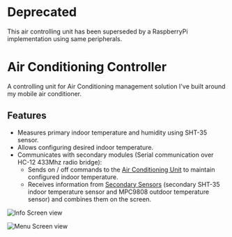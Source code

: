 # Deprecated

This air controlling unit has been superseded by a RaspberryPi implementation using same
peripherals.

# Air Conditioning Controller

A controlling unit for Air Conditioning management solution I've built around my mobile air conditioner.

## Features

* Measures primary indoor temperature and humidity using SHT-35 sensor.
* Allows configuring desired indoor temperature.
* Communicates with secondary modules (Serial communication over HC-12 433Mhz radio bridge):
    * Sends on / off commands to the [Air Conditioning Unit](https://github.com/pamelus/air-conditioning-unit) to maintain configured indoor temperature.
    * Receives information from [Secondary Sensors](https://github.com/pamelus/air-conditioning-sensor) (secondary SHT-35 indoor temperature sensor and MPC9808 outdoor
      temperature sensor) and combines them on the screen.

![Info Screen view](screenshots/infoScreen.jpg)

![Menu Screen view](screenshots/menu.jpg)
